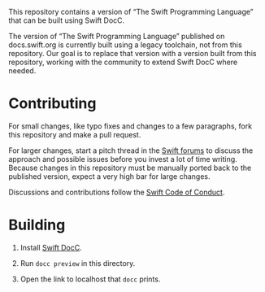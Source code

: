 This repository contains a version of “The Swift Programming Language”
that can be built using Swift DocC.

The version of “The Swift Programming Language” published on docs.swift.org
is currently built using a legacy toolchain,
not from this repository.
Our goal is to replace that version with a version built from this repository,
working with the community to extend Swift DocC where needed.

# Contributing

For small changes,
like typo fixes and changes to a few paragraphs,
fork this repository and make a pull request.

For larger changes,
start a pitch thread in the [Swift forums][forum]
to discuss the approach and possible issues
before you invest a lot of time writing.
Because changes in this repository
must be manually ported back to the published version,
expect a very high bar for large changes.

Discussions and contributions follow the [Swift Code of Conduct][conduct].

[forum]: https://forums.swift.org/c/swift-book
[conduct]: https://www.swift.org/code-of-conduct

<!-- FIXME: The 'forum' link above is speculative -->

# Building

1. Install [Swift DocC](https://github.com/apple/swift-docc).

1. Run `docc preview` in this directory.

1. Open the link to localhost that `docc` prints.

<!-- FIXME: Confirm these steps. -->
